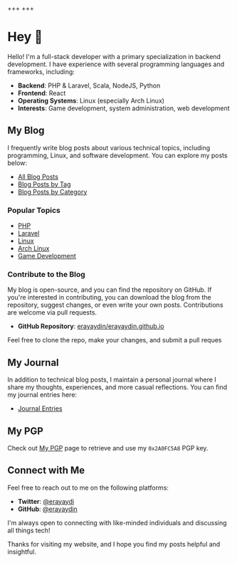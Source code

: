 +++
+++

# Hey 👋

Hello! I'm a full-stack developer with a primary specialization in backend development. I have experience with several programming languages and frameworks, including:

- **Backend**: PHP &amp; Laravel, Scala, NodeJS, Python
- **Frontend**: React
- **Operating Systems**: Linux (especially Arch Linux)
- **Interests**: Game development, system administration, web development

## My Blog

I frequently write blog posts about various technical topics, including programming, Linux, and software development. You can explore my posts below:

- [All Blog Posts](/blog)
- [Blog Posts by Tag](/tags)
- [Blog Posts by Category](/categories)

### Popular Topics
- [PHP](/tags/php)
- [Laravel](/tags/laravel)
- [Linux](/tags/linux)
- [Arch Linux](/tags/arch-linux)
- [Game Development](/tags/game-development)

### Contribute to the Blog

My blog is open-source, and you can find the repository on GitHub. If you're interested in contributing, you can download the blog from the repository, suggest changes, or even write your own posts. Contributions are welcome via pull requests.

- **GitHub Repository**: [erayaydin/erayaydin.github.io](https://github.com/erayaydin/erayaydin.github.io)

Feel free to clone the repo, make your changes, and submit a pull reques

## My Journal

In addition to technical blog posts, I maintain a personal journal where I share my thoughts, experiences, and more casual reflections. You can find my journal entries here:

- [Journal Entries](/journal)

## My PGP

Check out [My PGP](@/pgp.md) page to retrieve and use my `0x2A0FC5A8` PGP key.

## Connect with Me

Feel free to reach out to me on the following platforms:

- **Twitter**: [@erayaydi](https://twitter.com/erayaydi)
- **GitHub**: [@erayaydin](https://github.com/erayaydin)

I'm always open to connecting with like-minded individuals and discussing all things tech!

Thanks for visiting my website, and I hope you find my posts helpful and insightful.

